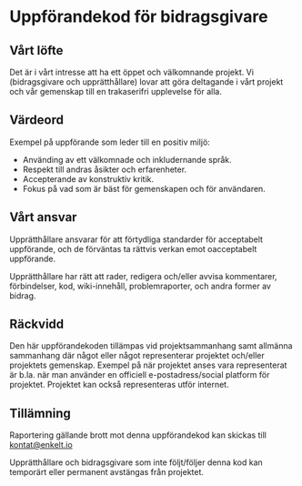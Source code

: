 # Uppförandekod för bidragsgivare

## Vårt löfte

Det är i vårt intresse att ha ett öppet och välkomnande projekt. Vi (bidragsgivare och upprätthållare) lovar att göra deltagande i vårt projekt och vår gemenskap
till en trakaserifri upplevelse för alla.

## Värdeord

Exempel på uppförande som leder till en positiv miljö:

*   Använding av ett välkomnade och inkludernande språk.
*   Respekt till andras åsikter och erfarenheter.
*   Accepterande av konstruktiv kritik.
*   Fokus på vad som är bäst för gemenskapen och för användaren.

## Vårt ansvar

Upprätthållare ansvarar för att förtydliga standarder för acceptabelt uppförande, och de förväntas ta rättvis verkan emot oacceptabelt uppförande.

Upprätthållare har rätt att rader, redigera och/eller avvisa kommentarer, förbindelser, kod, wiki-innehåll, problemraporter, och andra former av bidrag.

## Räckvidd

Den här uppförandekoden tillämpas vid projektsammanhang samt allmänna sammanhang där något eller något representerar projektet och/eller projektets gemenskap.
Exempel på när projektet anses vara representerat är b.la. när man använder en officiell e-postadress/social platform för projektet.
Projektet kan också representeras utför internet.

## Tillämning

Raportering gällande brott mot denna uppförandekod kan skickas till kontat@enkelt.io

Upprätthållare och bidragsgivare som inte följt/följer denna kod kan temporärt eller permanent avstängas från projektet.
